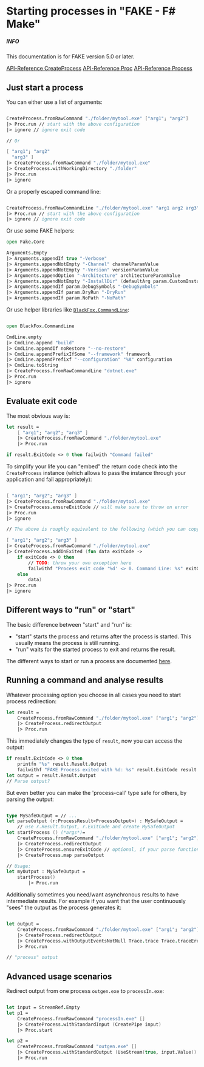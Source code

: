 # Starting processes in "FAKE - F# Make"

<div class="alert alert-info">
    <h5>INFO</h5>
    <p>This documentation is for FAKE version 5.0 or later.</p>
</div>

[API-Reference CreateProcess](apidocs/v5/fake-core-createprocess.html)
[API-Reference Proc](apidocs/v5/fake-core-proc.html)
[API-Reference Process](apidocs/v5/fake-core-process.html)

## Just start a process

You can either use a list of arguments:

```fsharp

CreateProcess.fromRawCommand "./folder/mytool.exe" ["arg1"; "arg2"]
|> Proc.run // start with the above configuration
|> ignore // ignore exit code

// Or

[ "arg1"; "arg2"
  "arg3" ]
|> CreateProcess.fromRawCommand "./folder/mytool.exe"
|> CreateProcess.withWorkingDirectory "./folder"
|> Proc.run
|> ignore

```

Or a properly escaped command line:

```fsharp

CreateProcess.fromRawCommandLine "./folder/mytool.exe" "arg1 arg2 arg3"
|> Proc.run // start with the above configuration
|> ignore // ignore exit code

```

Or use some FAKE helpers:

```fsharp
open Fake.Core

Arguments.Empty
|> Arguments.appendIf true "-Verbose"
|> Arguments.appendNotEmpty "-Channel" channelParamValue
|> Arguments.appendNotEmpty "-Version" versionParamValue
|> Arguments.appendOption "-Architecture" architectureParamValue
|> Arguments.appendNotEmpty "-InstallDir" (defaultArg param.CustomInstallDir defaultUserInstallDir)
|> Arguments.appendIf param.DebugSymbols "-DebugSymbols"
|> Arguments.appendIf param.DryRun "-DryRun"
|> Arguments.appendIf param.NoPath "-NoPath"
```

Or use helper libraries like [`BlackFox.CommandLine`](https://github.com/vbfox/FoxSharp/tree/master/src/BlackFox.CommandLine):

```fsharp

open BlackFox.CommandLine

CmdLine.empty
|> CmdLine.append "build"
|> CmdLine.appendIf noRestore "--no-restore"
|> CmdLine.appendPrefixIfSome "--framework" framework
|> CmdLine.appendPrefixf "--configuration" "%A" configuration
|> CmdLine.toString
|> CreateProcess.fromRawCommandLine "dotnet.exe"
|> Proc.run
|> ignore
```

## Evaluate exit code

The most obvious way is:

```fsharp
let result =
    [ "arg1"; "arg2"; "arg3" ]
    |> CreateProcess.fromRawCommand "./folder/mytool.exe"
    |> Proc.run

if result.ExitCode <> 0 then failwith "Command failed"

```

To simplify your life you can "embed" the return code check into the `CreateProcess` instance (which allows to pass the instance through your application and fail appropriately):

```fsharp

[ "arg1"; "arg2"; "arg3" ]
|> CreateProcess.fromRawCommand "./folder/mytool.exe"
|> CreateProcess.ensureExitCode // will make sure to throw on error
|> Proc.run
|> ignore

// The above is roughly equivalent to the following (which you can copy and edit to customize):

[ "arg1"; "arg2"; "arg3" ]
|> CreateProcess.fromRawCommand "./folder/mytool.exe"
|> CreateProcess.addOnExited (fun data exitCode ->
    if exitCode <> 0 then
        // TODO: throw your own exception here
        failwithf "Process exit code '%d' <> 0. Command Line: %s" exitCode r.CommandLine
    else
        data)
|> Proc.run
|> ignore

```

## Different ways to "run" or "start"

The basic difference between "start" and "run" is:

- "start" starts the process and returns after the process is started. This usually means the process is still running.
- "run" waits for the started process to exit and returns the result. 

The different ways to start or run a process are documented [here](/apidocs/v5/fake-core-proc.html).

## Running a command and analyse results

Whatever processing option you choose in all cases you need to start process redirection:

```fsharp
let result =
    CreateProcess.fromRawCommand "./folder/mytool.exe" ["arg1"; "arg2"]
    |> CreateProcess.redirectOutput
    |> Proc.run
```

This immediately changes the type of `result`, now you can access the output:

```fsharp
if result.ExitCode <> 0 then
    printfn "%s" result.Result.Output
    failwithf "FAKE Process exited with %d: %s" result.ExitCode result.Result.Error
let output = result.Result.Output
// Parse output?
```

But even better you can make the 'process-call' type safe for others, by parsing the output:

```fsharp

type MySafeOutput = // ...
let parseOutput (r:ProcessResult<ProcessOutput>) : MySafeOutput =
    // use r.Result.Output, r.ExitCode and create MySafeOutput
let startProcess () (*args*)=
    CreateProcess.fromRawCommand "./folder/mytool.exe" ["arg1"; "arg2"]
    |> CreateProcess.redirectOutput
    |> CreateProcess.ensureExitCode // optional, if your parse function can handle output from failures as well
    |> CreateProcess.map parseOutput

// Usage:
let myOutput : MySafeOutput =
    startProcess()
        |> Proc.run

```

Additionally sometimes you need/want asynchronous results to have intermediate results.
For example if you want that the user continuously "sees" the output as the process generates it:

```fsharp

let output =
    CreateProcess.fromRawCommand "./folder/mytool.exe" ["arg1"; "arg2"]
    |> CreateProcess.redirectOutput
    |> CreateProcess.withOutputEventsNotNull Trace.trace Trace.traceError
    |> Proc.run

// "process" output
```

## Advanced usage scenarios


Redirect output from one process `outgen.exe` to `processIn.exe`:


```fsharp

let input = StreamRef.Empty
let p1 =
    CreateProcess.fromRawCommand "processIn.exe" []
    |> CreateProcess.withStandardInput (CreatePipe input)
    |> Proc.start

let p2 =
    CreateProcess.fromRawCommand "outgen.exe" []
    |> CreateProcess.withStandardOutput (UseStream(true, input.Value))
    |> Proc.run

```